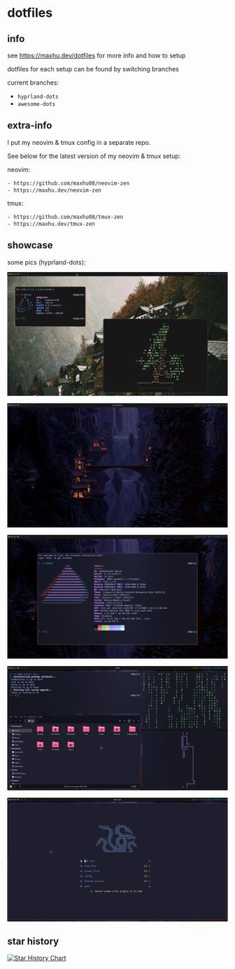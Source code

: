 # dotfiles

## info

see https://maxhu.dev/dotfiles for more info and how to setup

dotfiles for each setup can be found by switching branches

current branches:

- `hyprland-dots`
- `awesome-dots`

## extra-info

I put my neovim & tmux config in a separate repo.

See below for the latest version of my neovim & tmux setup:

neovim:

    - https://github.com/maxhu08/neovim-zen
    - https://maxhu.dev/neovim-zen

tmux:

    - https://github.com/maxhu08/tmux-zen
    - https://maxhu.dev/tmux-zen

## showcase

some pics (hyprland-dots):

![gruvbox](./screenshots/gruvbox.png)

![image-1](./screenshots/1.png)

![image-2](./screenshots/2.png)

![image-3](./screenshots/3.png)

![image-4](./screenshots/4.png)

## star history

[![Star History Chart](https://api.star-history.com/svg?repos=maxhu08/dotfiles&type=Date)](https://star-history.com/#maxhu08/dotfiles&Date)
